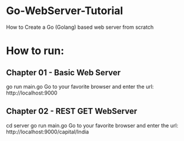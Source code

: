 # Go-WebServer-Tutorial
How to Create a Go (Golang) based web server from scratch

# How to run:

## Chapter 01 - Basic Web Server
go run main.go
Go to your favorite browser and enter the url: http://localhost:9000

## Chapter 02 - REST GET WebServer
cd server
go run main.go
Go to your favorite browser and enter the url: http://localhost:9000/capital/India
